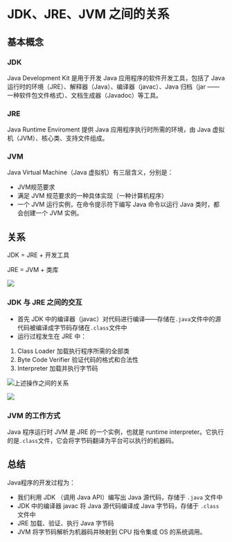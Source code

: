# JDK、JRE、JVM 之间的关系

## 基本概念

### JDK

Java Development Kit 是用于开发 Java 应用程序的软件开发工具，包括了 Java 运行时的环境（JRE）、解释器（Java）、编译器（javac）、Java 归档（jar ——一种软件包文件格式）、文档生成器（Javadoc）等工具。

### JRE

Java Runtime Enviroment 提供 Java 应用程序执行时所需的环境，由 Java 虚拟机（JVM）、核心类、支持文件组成。

### JVM

Java Virtual Machine（Java 虚拟机）有三层含义，分别是：

- JVM规范要求
- 满足 JVM 规范要求的一种具体实现（一种计算机程序）
- 一个 JVM 运行实例，在命令提示符下编写 Java 命令以运行 Java 类时，都会创建一个 JVM 实例。

## 关系

JDK = JRE + 开发工具

JRE = JVM + 类库

![](https://cdn2.howtodoinjava.com/wp-content/uploads/2018/05/JDK-JRE-JVM.png)

### JDK 与 JRE 之间的交互

- 首先 JDK 中的编译器（javac）对代码进行编译——存储在`.java`文件中的源代码被编译成字节码存储在`.class`文件中
-  运行过程发生在 JRE 中：
  1. Class Loader 加载执行程序所需的全部类
  2. Byte Code Verifier 验证代码的格式和合法性
  3. Interpreter 加载并执行字节码

![上述操作之间的关系](https://cdncontribute.geeksforgeeks.org/wp-content/uploads/JRE_JDK_JVM_2.jpg)

![](https://cdncontribute.geeksforgeeks.org/wp-content/uploads/JRE_JDK_JVM_4.jpg)

### JVM 的工作方式

Java 程序运行时 JVM 是 JRE 的一个实例，也就是 runtime interpreter。它执行的是`.class`文件，它会将字节码翻译为平台可以执行的机器码。

## 总结

Java程序的开发过程为：

- 我们利用 JDK （调用 Java API）编写出 Java 源代码，存储于 `.java` 文件中
- JDK 中的编译器 javac 将 Java 源代码编译成 Java 字节码，存储于 `.class` 文件中
- JRE 加载、验证、执行 Java 字节码
- JVM 将字节码解析为机器码并映射到 CPU 指令集或 OS 的系统调用。